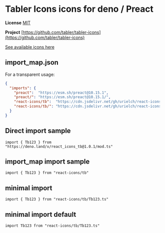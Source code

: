 # Tabler Icons icons for deno / Preact

**License** [MIT](https://opensource.org/licenses/MIT)

**Project** [https://github.com/tabler/tabler-icons](https://github.com/tabler/tabler-icons)

[See available icons here](https://react-icons.github.io/react-icons/icons?name=tb)

## import_map.json

For a transparent usage:

```json
{
  "imports": {
    "preact":  "https://esm.sh/preact@10.15.1",
    "preact/": "https://esm.sh/preact@10.15.1/",
    "react-icons/tb":  "https://cdn.jsdelivr.net/gh/urielch/react-icons-tb@1.0.1/mod.ts",
    "react-icons/tb/": "https://cdn.jsdelivr.net/gh/urielch/react-icons-tb/ico/",
  }
}
```

## Direct import sample

`import { Tb123 } from "https://deno.land/x/react_icons_tb@1.0.1/mod.ts"`

## import_map import sample

`import { Tb123 } from "react-icons/tb"`

## minimal import

`import { Tb123 } from "react-icons/tb/Tb123.ts"`

## minimal import default

`import Tb123 from "react-icons/tb/Tb123.ts"`

